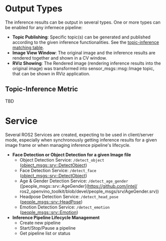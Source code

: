 # Output Types
The inference results can be output in several types. One or more types can be enabled for any infernece pipeline:
- **Topic Publishing**: Specific topic(s) can be generated and published according to the given inference functionalities. See the [topic-inference matching table]().
- **Image View Window**: The original image and the inference results are rendered together and shown in a CV window.
- **RViz Showing**: The Rendered image (rendering inference results into the original image) was transformed into sensor_msgs::msg::Image topic, that can be shown in RViz application.
## Topic-Inference Metric
TBD

# Service
Several ROS2 Services are created, expecting to be used in client/server mode, especially when synchronously getting inference results for a given image frame or when managing inference pipeline's lifecycle.
- **Face Detection or Object Detection for a given Image file**
   - Object Detection Service:
```/detect_object``` ([object_msgs::srv::DetectObject](https://github.com/intel/ros2_object_msgs/blob/master/srv/DetectObject.srv))
   - Face Detection Service:
```/detect_face``` ([object_msgs::srv::DetectObject](https://github.com/intel/ros2_object_msgs/blob/master/srv/DetectObject.srv))
   - Age & Gender Detection Service:
```/detect_age_gender``` ([people_msgs::srv::AgeGender](https://github.com/intel/   ros2_openvino_toolkit/blob/devel/people_msgs/srv/AgeGender.srv))
   - Headpose Detection Service:
```/detect_head_pose``` ([people_msgs::srv::HeadPose](https://github.com/intel/ros2_openvino_toolkit/blob/devel/people_msgs/srv/HeadPose.srv))
   - Emotion Detection Service:
```/detect_emotion``` ([people_msgs::srv::Emotion](https://github.com/intel/ros2_openvino_toolkit/blob/devel/people_msgs/srv/Emotion.srv))
- **Inference Pipeline Lifecycle Management**
   - Create new pipeline
   - Start/Stop/Pause a pipeline
   - Get pipeline list or status
